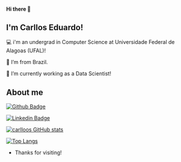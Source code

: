 
<!--
**carlloos/carlloos** is a ✨ _special_ ✨ repository because its `README.md` (this file) appears on your GitHub profile.

Here are some ideas to get you started:

- 🔭 I’m currently working on ...
- 🌱 I’m currently learning ...
- 👯 I’m looking to collaborate on ...
- 🤔 I’m looking for help with ...
- 💬 Ask me about ...
- 📫 How to reach me: ...
- 😄 Pronouns: ...
- ⚡ Fun fact: ...
-->
#### Hi there 👋

 

## I'm Carllos Eduardo!

 

:computer: i'm an undergrad in Computer Science at Universidade Federal de Alagoas (UFAL)!

:house_with_garden: I’m from Brazil.

🔭 I’m currently working as a Data Scientist!

## About me

[![Github Badge](https://img.shields.io/badge/-Github-000?style=flat-square&logo=Github&logoColor=white&link=https://github.com/carlloos)](https://github.com/carlloos)

[![Linkedin Badge](https://img.shields.io/badge/-LinkedIn-blue?style=flat-square&logo=Linkedin&logoColor=white&link=https://www.linkedin.com/in/carllos-eduardo-ferreira-lopes/)](https://www.linkedin.com/in/carllos-eduardo-ferreira-lopes/)

[![carlloos GitHub stats](https://github-readme-stats.vercel.app/api?username=carlloos&theme=synthwave)](https://github.com/carlloos/github-readme-stats)

[![Top Langs](https://github-readme-stats.vercel.app/api/top-langs/?username=carlloos&layout=compact&theme=synthwave)](https://github.com/carlloos/github-readme-stats)


- Thanks for visiting!
